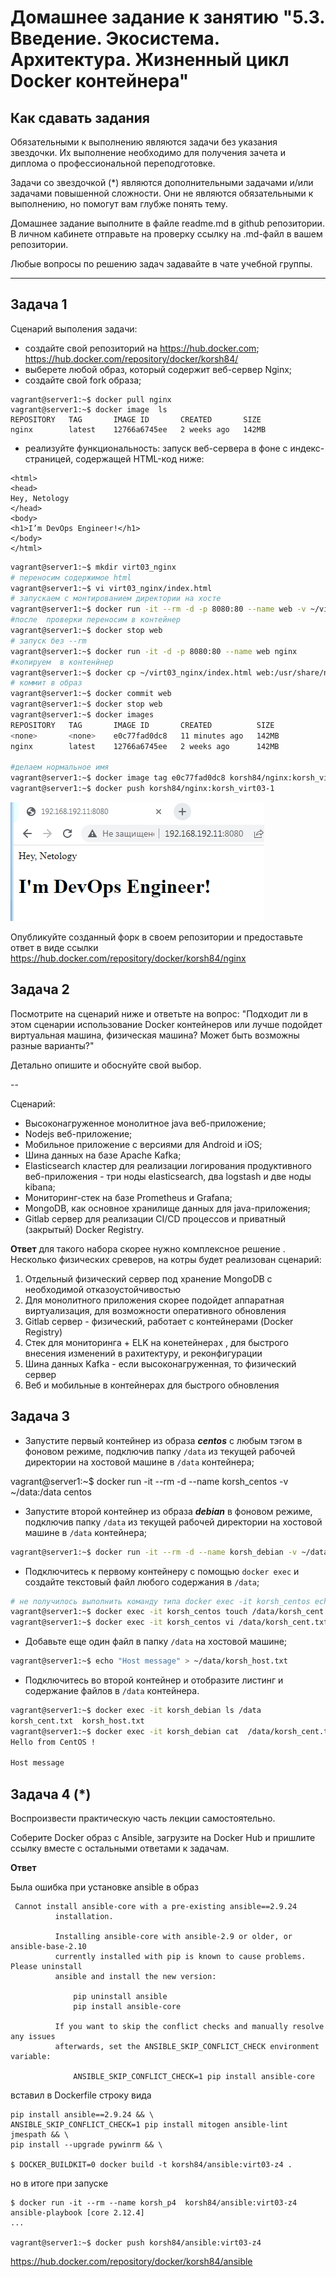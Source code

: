 
# Домашнее задание к занятию "5.3. Введение. Экосистема. Архитектура. Жизненный цикл Docker контейнера"

## Как сдавать задания

Обязательными к выполнению являются задачи без указания звездочки. Их выполнение необходимо для получения зачета и диплома о профессиональной переподготовке.

Задачи со звездочкой (*) являются дополнительными задачами и/или задачами повышенной сложности. Они не являются обязательными к выполнению, но помогут вам глубже понять тему.

Домашнее задание выполните в файле readme.md в github репозитории. В личном кабинете отправьте на проверку ссылку на .md-файл в вашем репозитории.

Любые вопросы по решению задач задавайте в чате учебной группы.

---

## Задача 1

Сценарий выполения задачи:

- создайте свой репозиторий на https://hub.docker.com;
https://hub.docker.com/repository/docker/korsh84/
- выберете любой образ, который содержит веб-сервер Nginx;
- создайте свой fork образа;
```
vagrant@server1:~$ docker pull nginx
vagrant@server1:~$ docker image  ls
REPOSITORY   TAG       IMAGE ID       CREATED       SIZE
nginx        latest    12766a6745ee   2 weeks ago   142MB
```
- реализуйте функциональность:
запуск веб-сервера в фоне с индекс-страницей, содержащей HTML-код ниже:
```
<html>
<head>
Hey, Netology
</head>
<body>
<h1>I’m DevOps Engineer!</h1>
</body>
</html>
```

```bash
vagrant@server1:~$ mkdir virt03_nginx
# переносим содержимое html
vagrant@server1:~$ vi virt03_nginx/index.html
# запускаем с монтированием директории на хосте 
vagrant@server1:~$ docker run -it --rm -d -p 8080:80 --name web -v ~/virt03_nginx:/usr/share/nginx/html nginx
#после  проверки переносим в контейнер
vagrant@server1:~$ docker stop web
# запуск без --rm
vagrant@server1:~$ docker run -it -d -p 8080:80 --name web nginx
#копируем  в контенйнер
vagrant@server1:~$ docker cp ~/virt03_nginx/index.html web:/usr/share/nginx/html
# коммит в образ
vagrant@server1:~$ docker commit web
vagrant@server1:~$ docker stop web
vagrant@server1:~$ docker images
REPOSITORY   TAG       IMAGE ID       CREATED          SIZE
<none>       <none>    e0c77fad0dc8   11 minutes ago   142MB
nginx        latest    12766a6745ee   2 weeks ago      142MB

#делаем нормальное имя
vagrant@server1:~$ docker image tag e0c77fad0dc8 korsh84/nginx:korsh_virt03-1
vagrant@server1:~$ docker push korsh84/nginx:korsh_virt03-1
```
![скрин](p1.png)

Опубликуйте созданный форк в своем репозитории и предоставьте ответ в виде ссылки
https://hub.docker.com/repository/docker/korsh84/nginx

## Задача 2

Посмотрите на сценарий ниже и ответьте на вопрос:
"Подходит ли в этом сценарии использование Docker контейнеров или лучше подойдет виртуальная машина, физическая машина? Может быть возможны разные варианты?"

Детально опишите и обоснуйте свой выбор.

--

Сценарий:

- Высоконагруженное монолитное java веб-приложение;
- Nodejs веб-приложение;
- Мобильное приложение c версиями для Android и iOS;
- Шина данных на базе Apache Kafka;
- Elasticsearch кластер для реализации логирования продуктивного веб-приложения - три ноды elasticsearch, два logstash и две ноды kibana;
- Мониторинг-стек на базе Prometheus и Grafana;
- MongoDB, как основное хранилище данных для java-приложения;
- Gitlab сервер для реализации CI/CD процессов и приватный (закрытый) Docker Registry.

**Ответ**  для такого набора скорее нужно комплексное решение . 
Несколько физических среверов, на котры будет реализован сценарий:
1. Отдельный физический сервер под хранение MongoDB с необходимой отказоустойчивостью
2. Для монолитного приложения скорее подойдет аппаратная виртуализация, для возможности оперативного обновления
3. Gitlab сервер - физический, работает с контейнерами (Docker Registry)
4. Стек для мониторинга + ELK  на конетейнерах , для быстрого внесения изменений в рахитектуру, и реконфигурации
5. Шина данных Kafka - если высоконагруженная, то физический сервер
6. Веб и мобильные в контейнерах для быстрого обновления

## Задача 3

- Запустите первый контейнер из образа ***centos*** c любым тэгом в фоновом режиме, подключив папку ```/data``` из текущей рабочей директории на хостовой машине в ```/data``` контейнера;

vagrant@server1:~$ docker run -it --rm -d --name korsh_centos -v ~/data:/data centos


- Запустите второй контейнер из образа ***debian*** в фоновом режиме, подключив папку ```/data``` из текущей рабочей директории на хостовой машине в ```/data``` контейнера;
```bash
vagrant@server1:~$ docker run -it --rm -d --name korsh_debian -v ~/data:/data debian
```
- Подключитесь к первому контейнеру с помощью ```docker exec``` и создайте текстовый файл любого содержания в ```/data```;
```bash
# не получилось выполнить команду типа docker exec -it korsh_centos echo "test" > /data/korsh_cent.txt - ошибка вида no such file
vagrant@server1:~$ docker exec -it korsh_centos touch /data/korsh_cent.txt
vagrant@server1:~$ docker exec -it korsh_centos vi /data/korsh_cent.txt
```
- Добавьте еще один файл в папку ```/data``` на хостовой машине;
```bash 
vagrant@server1:~$ echo "Host message" > ~/data/korsh_host.txt
```
- Подключитесь во второй контейнер и отобразите листинг и содержание файлов в ```/data``` контейнера.
```bash
vagrant@server1:~$ docker exec -it korsh_debian ls /data
korsh_cent.txt  korsh_host.txt
vagrant@server1:~$ docker exec -it korsh_debian cat  /data/korsh_cent.txt /data/korsh_host.txt
Hello from CentOS !

Host message
```

## Задача 4 (*)

Воспроизвести практическую часть лекции самостоятельно.

Соберите Docker образ с Ansible, загрузите на Docker Hub и пришлите ссылку вместе с остальными ответами к задачам.

**Ответ**

Была ошибка при установке ansible в образ 
```
 Cannot install ansible-core with a pre-existing ansible==2.9.24
          installation.

          Installing ansible-core with ansible-2.9 or older, or ansible-base-2.10
          currently installed with pip is known to cause problems. Please uninstall
          ansible and install the new version:

              pip uninstall ansible
              pip install ansible-core

          If you want to skip the conflict checks and manually resolve any issues
          afterwards, set the ANSIBLE_SKIP_CONFLICT_CHECK environment variable:

              ANSIBLE_SKIP_CONFLICT_CHECK=1 pip install ansible-core
```
вставил в Dockerfile строку вида
```docker
pip install ansible==2.9.24 && \
ANSIBLE_SKIP_CONFLICT_CHECK=1 pip install mitogen ansible-lint jmespath && \
pip install --upgrade pywinrm && \

$ DOCKER_BUILDKIT=0 docker build -t korsh84/ansible:virt03-z4 .
```
но в итоге при запуске 
```
$ docker run -it --rm --name korsh_p4  korsh84/ansible:virt03-z4
ansible-playbook [core 2.12.4]
...

vagrant@server1:~$ docker push korsh84/ansible:virt03-z4
```
https://hub.docker.com/repository/docker/korsh84/ansible


